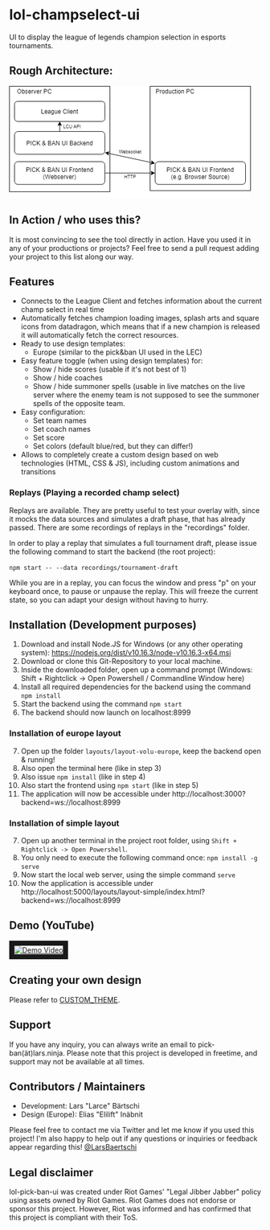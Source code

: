 # lol-champselect-ui
UI to display the league of legends champion selection in esports tournaments.

## Rough Architecture:
![Architecture](Architecture.png)

## In Action / who uses this?
It is most convincing to see the tool directly in action. Have you used it in any of your productions or projects? Feel free to send a pull request adding your project to this list along our way.

## Features
- Connects to the League Client and fetches information about the current champ select in real time
- Automatically fetches champion loading images, splash arts and square icons from datadragon, which means that if a new champion
is released it will automatically fetch the correct resources.
- Ready to use design templates:
  - Europe (similar to the pick&ban UI used in the LEC)
- Easy feature toggle (when using design templates) for:
  - Show / hide scores (usable if it's not best of 1)
  - Show / hide coaches
  - Show / hide summoner spells (usable in live matches on the live server where the enemy team is not supposed to see the summoner 
  spells of the opposite team.
- Easy configuration:
  - Set team names
  - Set coach names
  - Set score
  - Set colors (default blue/red, but they can differ!)
- Allows to completely create a custom design based on web technologies (HTML, CSS & JS), including custom animations and
transitions

### Replays (Playing a recorded champ select)
Replays are available. They are pretty useful to test your overlay with, since it mocks the data sources and simulates a draft phase, that has already passed. There are some recordings of replays in the "recordings" folder.

In order to play a replay that simulates a full tournament draft, please issue the following command to start the backend (the root project):

`npm start -- --data recordings/tournament-draft`

While you are in a replay, you can focus the window and press "p" on your keyboard once, to pause or unpause the replay. This will freeze the current state, so you can adapt your design without having to hurry.

## Installation (Development purposes)
1. Download and install Node.JS for Windows (or any other operating system): https://nodejs.org/dist/v10.16.3/node-v10.16.3-x64.msi
2. Download or clone this Git-Repository to your local machine.
3. Inside the downloaded folder, open up a command prompt (Windows: Shift + Rightclick -> Open Powershell / Commandline Window here)
4. Install all required dependencies for the backend using the command `npm install`
5. Start the backend using the command `npm start`
6. The backend should now launch on localhost:8999

### Installation of europe layout
7. Open up the folder `layouts/layout-volu-europe`, keep the backend open & running!
8. Also open the terminal here (like in step 3)
9. Also issue `npm install` (like in step 4)
10. Also start the frontend using `npm start` (like in step 5)
11. The application will now be accessible under http://localhost:3000?backend=ws://localhost:8999

### Installation of simple layout
7. Open up another terminal in the project root folder, using `Shift + Rightclick -> Open Powershell`.
8. You only need to execute the following command once: `npm install -g serve`
9. Now start the local web server, using the simple command `serve`
10. Now the application is accessible under http://localhost:5000/layouts/layout-simple/index.html?backend=ws://localhost:8999

## Demo (YouTube)
<a href="http://www.youtube.com/watch?feature=player_embedded&v=u-CTYFDBtqE
" target="_blank"><img src="http://img.youtube.com/vi/u-CTYFDBtqE/0.jpg" 
alt="Demo Video" width="240" height="180" border="10" /></a>

## Creating your own design
Please refer to [CUSTOM_THEME](CUSTOM_THEME.md).

## Support
If you have any inquiry, you can always write an email to pick-ban(ät)lars.ninja.
Please note that this project is developed in freetime, and support may not be available at all times.

## Contributors / Maintainers
- Development: Lars "Larce" Bärtschi
- Design (Europe): Elias "Elilift" Inäbnit

Please feel free to contact me via Twitter and let me know if you used this project! I'm also happy to help out if any questions or inquiries or feedback appear regarding this! [@LarsBaertschi](https://twitter.com/LarsBaertschi)

## Legal disclaimer
lol-pick-ban-ui was created under Riot Games' "Legal Jibber Jabber" policy using assets owned by Riot Games. Riot Games does not endorse or sponsor this project.
However, Riot was informed and has confirmed that this project is compliant with their ToS.
